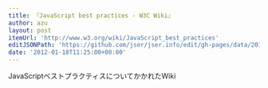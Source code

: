 ```yaml
---
title: 『JavaScript best practices - W3C Wiki』
author: azu
layout: post
itemUrl: 'http://www.w3.org/wiki/JavaScript_best_practices'
editJSONPath: 'https://github.com/jser/jser.info/edit/gh-pages/data/2012/01/index.json'
date: '2012-01-18T11:25:00+00:00'
---
```

JavaScriptベストプラクティスについてかかれたWiki
